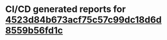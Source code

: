 # CI/CD generated reports for [4523d84b673acf75c57c99dc18d6d8559b56fd1c](https://github.com/hydephp/develop/commit/4523d84b673acf75c57c99dc18d6d8559b56fd1c)
